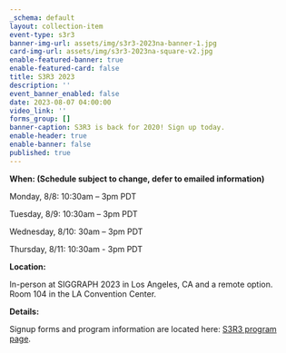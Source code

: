 ```yaml
---
_schema: default
layout: collection-item
event-type: s3r3
banner-img-url: assets/img/s3r3-2023na-banner-1.jpg
card-img-url: assets/img/s3r3-2023na-square-v2.jpg
enable-featured-banner: true
enable-featured-card: false
title: S3R3 2023
description: ''
event_banner_enabled: false
date: 2023-08-07 04:00:00
video_link: ''
forms_group: []
banner-caption: S3R3 is back for 2020! Sign up today.
enable-header: true
enable-banner: false
published: true
---
```

**When: (Schedule subject to change, defer to emailed information)**

Monday, 8/8: 10:30am – 3pm PDT

Tuesday, 8/9: 10:30am – 3pm PDT

Wednesday, 8/10: 30am – 3pm PDT

Thursday, 8/11: 10:30am - 3pm PDT

**Location:**

In-person at SIGGRAPH 2023 in Los Angeles, CA and a remote option. Room 104 in the LA Convention Center.

**Details:**

Signup forms and program information are located here: [S3R3 program page]().